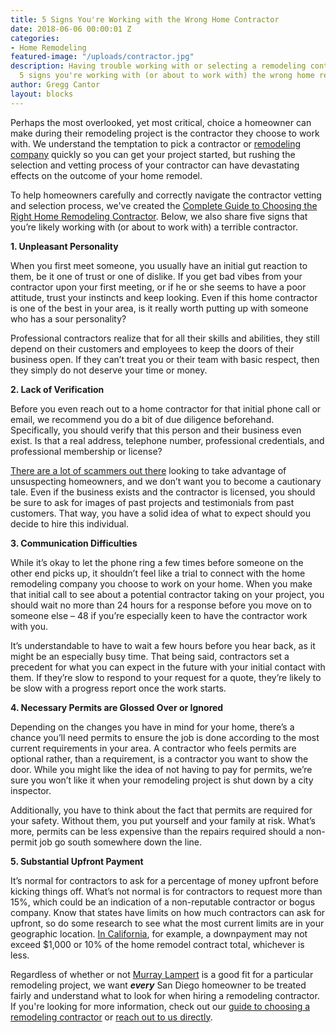 ```yaml
---
title: 5 Signs You're Working with the Wrong Home Contractor
date: 2018-06-06 00:00:01 Z
categories:
- Home Remodeling
featured-image: "/uploads/contractor.jpg"
description: Having trouble working with or selecting a remodeling contractor? Here are
  5 signs you're working with (or about to work with) the wrong home remodeling contractor.
author: Gregg Cantor
layout: blocks
---
```


Perhaps the most overlooked, yet most critical, choice a homeowner can make during their remodeling project is the contractor they choose to work with. We understand the temptation to pick a contractor or [remodeling company](/san-diego-home-remodel-services) quickly so you can get your project started, but rushing the selection and vetting process of your contractor can have devastating effects on the outcome of your home remodel.

To help homeowners carefully and correctly navigate the contractor vetting and selection process, we've created the [Complete Guide to Choosing the Right Home Remodeling Contractor](/complete-guide-to-choosing-the-right-home-remodeling-contractor/). Below, we also share five signs that you’re likely working with (or about to work with) a terrible contractor.

**1. Unpleasant Personality**

When you first meet someone, you usually have an initial gut reaction to them, be it one of trust or one of dislike. If you get bad vibes from your contractor upon your first meeting, or if he or she seems to have a poor attitude, trust your instincts and keep looking. Even if this home contractor is one of the best in your area, is it really worth putting up with someone who has a sour personality?

Professional contractors realize that for all their skills and abilities, they still depend on their customers and employees to keep the doors of their business open. If they can’t treat you or their team with basic respect, then they simply do not deserve your time or money.

**2. Lack of Verification**

Before you even reach out to a home contractor for that initial phone call or email, we recommend you do a bit of due diligence beforehand. Specifically, you should verify that this person and their business even exist. Is that a real address, telephone number, professional credentials, and professional membership or license?

[There are a lot of scammers out there](https://www.10news.com/news/better-business-bureau-says-home-improvements-scams-are-the-most-risky) looking to take advantage of unsuspecting homeowners, and we don’t want you to become a cautionary tale. Even if the business exists and the contractor is licensed, you should be sure to ask for images of past projects and testimonials from past customers. That way, you have a solid idea of what to expect should you decide to hire this individual.

**3. Communication Difficulties**

While it’s okay to let the phone ring a few times before someone on the other end picks up, it shouldn’t feel like a trial to connect with the home remodeling company you choose to work on your home. When you make that initial call to see about a potential contractor taking on your project, you should wait no more than 24 hours for a response before you move on to someone else – 48 if you’re especially keen to have the contractor work with you.

It’s understandable to have to wait a few hours before you hear back, as it might be an especially busy time. That being said, contractors set a precedent for what you can expect in the future with your initial contact with them. If they’re slow to respond to your request for a quote, they’re likely to be slow with a progress report once the work starts.

**4. Necessary Permits are Glossed Over or Ignored**

Depending on the changes you have in mind for your home, there’s a chance you’ll need permits to ensure the job is done according to the most current requirements in your area. A contractor who feels permits are optional rather, than a requirement, is a contractor you want to show the door. While you might like the idea of not having to pay for permits, we’re sure you won’t like it when your remodeling project is shut down by a city inspector.

Additionally, you have to think about the fact that permits are required for your safety. Without them, you put yourself and your family at risk. What’s more, permits can be less expensive than the repairs required should a non-permit job go south somewhere down the line.

**5. Substantial Upfront Payment**

It’s normal for contractors to ask for a percentage of money upfront before kicking things off. What’s not normal is for contractors to request more than 15%, which could be an indication of a non-reputable contractor or bogus company. Know that states have limits on how much contractors can ask for upfront, so do some research to see what the most current limits are in your geographic location. [In California](http://www.cslb.ca.gov/Media_Room/Press_Releases/2012/August_15.aspx), for example, a downpayment may not exceed $1,000 or 10% of the home remodel contract total, whichever is less.

Regardless of whether or not [Murray Lampert](/) is a good fit for a particular remodeling project, we want ***every*** San Diego homeowner to be treated fairly and understand what to look for when hiring a remodeling contractor. If you're looking for more information, check out our [guide to choosing a remodeling contractor](/complete-guide-to-choosing-the-right-home-remodeling-contractor/) or [reach out to us directly](#quick-contact).
